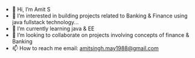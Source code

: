 - 👋 Hi, I’m Amit S
- 👀 I’m interested in building projects related to Banking & Finance using java fullstack technology...
- 🌱 I’m currently learning java & EE
- 💞️ I’m looking to collaborate on projects involving concepts of finance & Banking
- 📫 How to reach me email: amitsingh.may1988@gmail.com

<!---
amit77252/amit77252 is a ✨ special ✨ repository because its `README.md` (this file) appears on your GitHub profile.
You can click the Preview link to take a look at your changes.
--->
